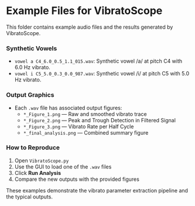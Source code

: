 # Example Files for VibratoScope

This folder contains example audio files and the results generated by VibratoScope.

### Synthetic Vowels

- `vowel a C4_6.0_0.5_1.1_015.wav`: Synthetic vowel /a/ at pitch C4 with 6.0 Hz vibrato.
- `vowel i C5_5.0_0.3_0.0_987.wav`: Synthetic vowel /i/ at pitch C5 with 5.0 Hz vibrato.

### Output Graphics

- Each `.wav` file has associated output figures:
  - `*_Figure_1.png` — Raw and smoothed vibrato trace
  - `*_Figure_2.png` — Peak and Trough Detection in Filtered Signal
  - `*_Figure_3.png` — Vibrato Rate per Half Cycle
  - `*_final_analysis.png` — Combined summary figure

### How to Reproduce

1. Open `VibratoScope.py`
2. Use the GUI to load one of the `.wav` files
3. Click **Run Analysis**
4. Compare the new outputs with the provided figures

These examples demonstrate the vibrato parameter extraction pipeline and the typical outputs.
